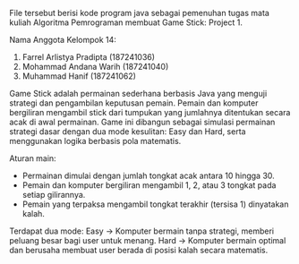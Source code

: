 File tersebut berisi kode program java sebagai pemenuhan tugas mata kuliah Algoritma Pemrograman membuat Game Stick: Project 1.

Nama Anggota Kelompok 14:
1. Farrel Arlistya Pradipta  (187241036)
2. Mohammad Andana Warih     (187241040)
3. Muhammad Hanif            (187241062)

Game Stick adalah permainan sederhana berbasis Java yang menguji strategi dan pengambilan keputusan pemain. Pemain dan komputer bergiliran mengambil stick dari tumpukan yang jumlahnya ditentukan secara acak di awal permainan. Game ini dibangun sebagai simulasi permainan strategi dasar dengan dua mode kesulitan: Easy dan Hard, serta menggunakan logika berbasis pola matematis.

Aturan main:
- Permainan dimulai dengan jumlah tongkat acak antara 10 hingga 30.
- Pemain dan komputer bergiliran mengambil 1, 2, atau 3 tongkat pada setiap gilirannya.
- Pemain yang terpaksa mengambil tongkat terakhir (tersisa 1) dinyatakan kalah.

Terdapat dua mode:
Easy → Komputer bermain tanpa strategi, memberi peluang besar bagi user untuk menang.
Hard → Komputer bermain optimal dan berusaha membuat user berada di posisi kalah secara matematis.
